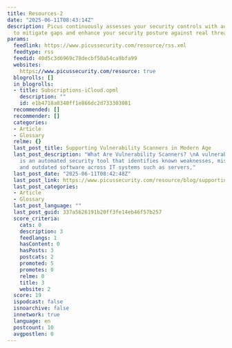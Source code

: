 ```yaml
---
title: Resources-2
date: "2025-06-11T08:43:14Z"
description: Picus continuously assesses your security controls with automated attacks
  to mitigate gaps and enhance your security posture against real threats.
params:
  feedlink: https://www.picussecurity.com/resource/rss.xml
  feedtype: rss
  feedid: 40d5c3d6969c78decbf50a54ca9bfa99
  websites:
    https://www.picussecurity.com/resource: true
  blogrolls: []
  in_blogrolls:
  - title: Subscriptions-iCloud.opml
    description: ""
    id: e1b4718a0340ff1e866dc2d733303081
  recommended: []
  recommender: []
  categories:
  - Article
  - Glossary
  relme: {}
  last_post_title: Supporting Vulnerability Scanners in Modern Age
  last_post_description: "What Are Vulnerability Scanners? \nA vulnerability scanner
    is an automated security tool that identifies known weaknesses, misconfigurations,
    and outdated software across IT systems such as servers,"
  last_post_date: "2025-06-11T08:42:48Z"
  last_post_link: https://www.picussecurity.com/resource/blog/supporting-vulnerability-scanners-in-modern-age
  last_post_categories:
  - Article
  - Glossary
  last_post_language: ""
  last_post_guid: 337a5626191b20ff3fe14eb46f57b257
  score_criteria:
    cats: 0
    description: 3
    feedlangs: 1
    hasContent: 0
    hasPosts: 3
    postcats: 2
    promoted: 5
    promotes: 0
    relme: 0
    title: 3
    website: 2
  score: 19
  ispodcast: false
  isnoarchive: false
  innetwork: true
  language: en
  postcount: 10
  avgpostlen: 0
---
```

